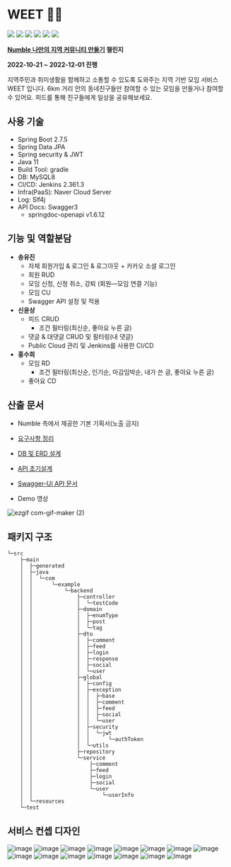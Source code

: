 # WEET 🙋‍♀️
<img src="https://img.shields.io/badge/Java-007396?style=flat&logo=Java&logoColor=white"/> <img src="https://img.shields.io/badge/Spring Boot-6DB33F?style=flat&logo=SpringBoot&logoColor=white"/> <img src="https://img.shields.io/badge/Spring Security-6DB33F?style=flat&logo=SpringSecurity&logoColor=white"/> <img src="https://img.shields.io/badge/MySQL 8-4479A1?style=flat&logo=MySQL&logoColor=white"/> <img src="https://img.shields.io/badge/Jenkins-D24939?style=flat&logo=Jenkins&logoColor=white"/> <img src="https://img.shields.io/badge/Swagger-85EA2D?style=flat&logo=Swagger&logoColor=white"/>

**[Numble 나만의 지역 커뮤니티 만들기](https://www.numble.it/e3d67139-f040-47cd-80a7-12e063ef1f36) 챌린지**

**2022-10-21 ~ 2022-12-01 진행**

지역주민과 취미생활을 함께하고 소통할 수 있도록 도와주는 지역 기반 모임 서비스 WEET 입니다. 6km 거리 안의 동네친구들만 참여할 수 있는 모임을 만들거나 참여할 수 있어요. 피드를 통해 친구들에게 일상을 공유해보세요.

## 사용 기술

- Spring Boot 2.7.5
- Spring Data JPA
- Spring security & JWT
- Java 11
- Build Tool: gradle
- DB: MySQL8
- CI/CD:  Jenkins 2.361.3
- Infra(PaaS): Naver Cloud Server
- Log: Slf4j
- API Docs:  Swagger3
  - springdoc-openapi v1.6.12

## 기능 및 역할분담

- **송유진**
  - 자체 회원가입 & 로그인 & 로그아웃 + 카카오 소셜 로그인
  - 회원 RUD
  - 모임 신청, 신청 취소, 강퇴 (회원—모임 연결 기능)
  - 모임 CU
  - Swagger API 설정 및 적용
- **신윤상**
  - 피드 CRUD
    - 조건 필터링(최신순, 좋아요 누른 글)
  - 댓글 & 대댓글 CRUD 및 필터링(내 댓글)
  - Public Cloud 관리 및 Jenkins를 사용한 CI/CD
- **홍수희**
  - 모임 RD
    - 조건 필터링(최신순, 인기순, 마감임박순, 내가 쓴 글, 좋아요 누른 글)
  - 좋아요 CD


## 산출 문서

- Numble 측에서 제공한 기본 기획서(노출 금지)

- [요구사항 정리](https://github.com/numble-location-challenge/backend/wiki/%EC%9A%94%EA%B5%AC%EC%82%AC%ED%95%AD-%EC%A0%95%EB%A6%AC)

- [DB 및 ERD 설계](https://www.notion.so/DB-d0656ed726384bd0832a0304510a911f)

- [API 초기설계](https://www.notion.so/9794dcbdba3241c0bc8db52c0c33a172)

- [Swagger-UI API 문서](http://101.101.211.186:3100/swagger-ui/index.html)

- Demo 영상

![ezgif com-gif-maker (2)](https://user-images.githubusercontent.com/43891587/206969296-af2f2431-9b54-488d-972a-3a2321c18b8d.gif)


## 패키지 구조
```
└─src
    ├─main
    │  ├─generated
    │  ├─java
    │  │  └─com
    │  │      └─example
    │  │          └─backend
    │  │              ├─controller
    │  │              │  └─testCode
    │  │              ├─domain
    │  │              │  ├─enumType
    │  │              │  ├─post
    │  │              │  └─tag
    │  │              ├─dto
    │  │              │  ├─comment
    │  │              │  ├─feed
    │  │              │  ├─login
    │  │              │  ├─response
    │  │              │  ├─social
    │  │              │  └─user
    │  │              ├─global
    │  │              │  ├─config
    │  │              │  ├─exception
    │  │              │  │  ├─base
    │  │              │  │  ├─comment
    │  │              │  │  ├─feed
    │  │              │  │  ├─social
    │  │              │  │  └─user
    │  │              │  ├─security
    │  │              │  │  └─jwt
    │  │              │  │      └─authToken
    │  │              │  └─utils
    │  │              ├─repository
    │  │              └─service
    │  │                  ├─comment
    │  │                  ├─feed
    │  │                  ├─login
    │  │                  ├─social
    │  │                  └─user
    │  │                      └─userInfo
    │  └─resources
    └─test
```

## 서비스 컨셉 디자인

![image](https://user-images.githubusercontent.com/51091854/206086860-d1154cb7-537c-457c-831e-a6fa5b62275b.png)
![image](https://user-images.githubusercontent.com/51091854/206086916-e30d05fa-8443-4f7d-a74d-aa5eb1c7c7b3.png)
![image](https://user-images.githubusercontent.com/51091854/206086959-80240c72-577f-46d1-92f0-a3bf9074d420.png)
![image](https://user-images.githubusercontent.com/51091854/206086982-2cd2923d-ff06-4176-be12-80d7045ee5e4.png)
![image](https://user-images.githubusercontent.com/51091854/206087177-46aaeb32-cfd2-4ae4-9ff6-a8bbff3b944e.png)
![image](https://user-images.githubusercontent.com/51091854/206087206-8ff549bb-e2cc-4ae8-b923-e382233d0234.png)
![image](https://user-images.githubusercontent.com/51091854/206087274-692edc48-196d-4563-85cd-f31bc42a3c7c.png)
![image](https://user-images.githubusercontent.com/51091854/206087319-ddffe2ae-7c1e-4143-b5bd-9db1baca2baf.png)
![image](https://user-images.githubusercontent.com/51091854/206087348-d6e563a0-b03b-4d7a-ac0d-4833a48e0d91.png)
![image](https://user-images.githubusercontent.com/51091854/206087394-418c1f08-4fc9-4d08-9ef4-c304227376ae.png)
![image](https://user-images.githubusercontent.com/51091854/206087427-a7cd0d02-89c4-47b9-a65f-c6ddf6e6ebcb.png)
![image](https://user-images.githubusercontent.com/51091854/206087464-fc05047c-4372-48af-a4e0-2450f32c3b4e.png)
![image](https://user-images.githubusercontent.com/51091854/206087488-3b506e33-77f4-4078-8e7b-58187090a8ba.png)
![image](https://user-images.githubusercontent.com/51091854/206087524-012a36a4-1d0f-4b90-971c-c4344159fa04.png)
![image](https://user-images.githubusercontent.com/51091854/206087555-657b30b2-45d8-4fac-9199-370d0fbfbf4b.png)
